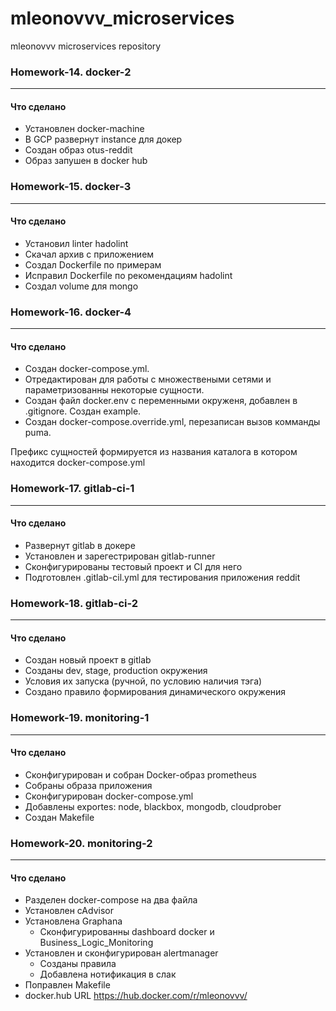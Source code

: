 # mleonovvv_microservices
mleonovvv microservices repository

### Homework-14. docker-2
-------

#### Что сделано ####
 - Установлен docker-machine
 - В GCP развернут instance для докер 
 - Создан образ otus-reddit
 - Образ запушен в docker hub

### Homework-15. docker-3
-------

#### Что сделано ####
 - Установил linter hadolint
 - Скачал архив с приложением
 - Создал Dockerfile по примерам
 - Исправил Dockerfile по рекомендациям hadolint
 - Создал volume для mongo

### Homework-16. docker-4
-------

#### Что сделано ####
 - Создан docker-compose.yml.
 - Отредактирован для работы с множествеными сетями и параметризованны некоторые сущности.
 - Создан файл docker.env с переменными окруженя, добавлен в .gitignore. Создан example.
 - Создан docker-compose.override.yml, перезаписан вызов комманды puma.

Префикс сущностей формируется из названия каталога в котором находится docker-compose.yml

### Homework-17. gitlab-ci-1
-------

#### Что сделано ####
 - Развернут gitlab в докере
 - Установлен и зарегестрирован gitlab-runner 
 - Сконфигурированы тестовый проект и CI для него
 - Подготовлен .gitlab-cil.yml для тестирования приложения reddit

### Homework-18. gitlab-ci-2
-------

#### Что сделано ####
 - Создан новый проект в gitlab
 - Созданы dev, stage, production окружения
 - Условия их запуска (ручной, по условию наличия тэга)
 - Создано правило формирования динамического окружения

### Homework-19. monitoring-1
-------

#### Что сделано ####
 - Сконфигурирован и собран Docker-образ prometheus 
 - Собраны образа приложения
 - Сконфигурирован docker-compose.yml
 - Добавлены exportes: node, blackbox, mongodb, cloudprober
 - Создан Makefile

### Homework-20. monitoring-2
-------

#### Что сделано ####
 - Разделен docker-compose на два файла
 - Установлен cAdvisor
 - Установлена Graphana
    - Сконфигурированны dashboard docker и Business_Logic_Monitoring 
 - Установлен и сконфигурирован alertmanager
    - Созданы правила
    - Добавлена нотификация в слак
 - Поправлен Makefile
 - docker.hub URL https://hub.docker.com/r/mleonovvv/
